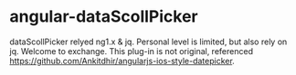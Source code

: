 # angular-dataScollPicker
dataScollPicker  relyed ng1.x &amp; jq.
Personal level is limited, but also rely on jq. Welcome to exchange. This plug-in is not original, referenced https://github.com/Ankitdhir/angularjs-ios-style-datepicker.
